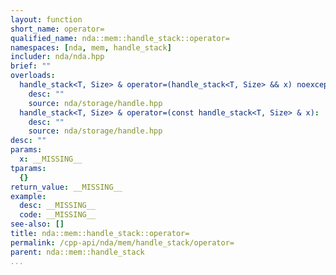 ```yaml
---
layout: function
short_name: operator=
qualified_name: nda::mem::handle_stack::operator=
namespaces: [nda, mem, handle_stack]
includer: nda/nda.hpp
brief: ""
overloads:
  handle_stack<T, Size> & operator=(handle_stack<T, Size> && x) noexcept:
    desc: ""
    source: nda/storage/handle.hpp
  handle_stack<T, Size> & operator=(const handle_stack<T, Size> & x):
    desc: ""
    source: nda/storage/handle.hpp
desc: ""
params:
  x: __MISSING__
tparams:
  {}
return_value: __MISSING__
example:
  desc: __MISSING__
  code: __MISSING__
see-also: []
title: nda::mem::handle_stack::operator=
permalink: /cpp-api/nda/mem/handle_stack/operator=
parent: nda::mem::handle_stack
...
```


